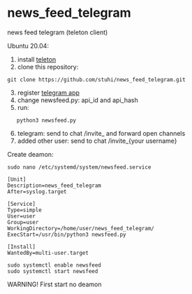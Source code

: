 # news_feed_telegram
news feed telegram (teleton client)

Ubuntu 20.04:
1. install [teleton](https://github.com/LonamiWebs/Telethon)
2. clone this repository:
```
git clone https://github.com/stuhi/news_feed_telegram.git
```
3. register [telegram app](https://my.telegram.org)
4. change newsfeed.py: api_id and api_hash
5. run: 
```
   python3 newsfeed.py
```
6. telegram: send to chat /invite_ and forward open channels
7. added other user: send to chat /invite_{your username}

Create deamon:
```
sudo nano /etc/systemd/system/newsfeed.service
```

```
[Unit]
Description=news_feed_telegram
After=syslog.target

[Service]
Type=simple
User=user
Group=user
WorkingDirectory=/home/user/news_feed_telegram/
ExecStart=/usr/bin/python3 newsfeed.py

[Install]
WantedBy=multi-user.target
```

```
sudo systemctl enable newsfeed
sudo systemctl start newsfeed
```

WARNING! First start no deamon
